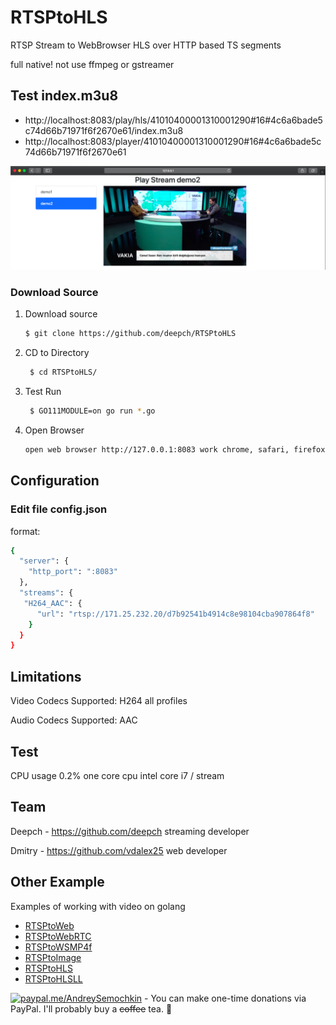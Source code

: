 # RTSPtoHLS

RTSP Stream to WebBrowser HLS over HTTP based TS segments

full native! not use ffmpeg or gstreamer

## Test index.m3u8
- http://localhost:8083/play/hls/41010400001310001290#16#4c6a6bade5c74d66b71971f6f2670e61/index.m3u8
- http://localhost:8083/player/41010400001310001290#16#4c6a6bade5c74d66b71971f6f2670e61

![RTSPtoHLS image](doc/demo4.png)

### Download Source

1. Download source
   ```bash 
   $ git clone https://github.com/deepch/RTSPtoHLS  
   ```
3. CD to Directory
   ```bash
    $ cd RTSPtoHLS/
   ```
4. Test Run
   ```bash
    $ GO111MODULE=on go run *.go
   ```
5. Open Browser
    ```bash
    open web browser http://127.0.0.1:8083 work chrome, safari, firefox
    ```

## Configuration

### Edit file config.json

format:

```bash
{
  "server": {
    "http_port": ":8083"
  },
  "streams": {
   "H264_AAC": {
      "url": "rtsp://171.25.232.20/d7b92541b4914c8e98104cba907864f8"
    }
  }
}
```

## Limitations

Video Codecs Supported: H264 all profiles

Audio Codecs Supported: AAC

## Test

CPU usage 0.2% one core cpu intel core i7 / stream

## Team

Deepch - https://github.com/deepch streaming developer

Dmitry - https://github.com/vdalex25 web developer

## Other Example

Examples of working with video on golang

- [RTSPtoWeb](https://github.com/deepch/RTSPtoWeb)
- [RTSPtoWebRTC](https://github.com/deepch/RTSPtoWebRTC)
- [RTSPtoWSMP4f](https://github.com/deepch/RTSPtoWSMP4f)
- [RTSPtoImage](https://github.com/deepch/RTSPtoImage)
- [RTSPtoHLS](https://github.com/deepch/RTSPtoHLS)
- [RTSPtoHLSLL](https://github.com/deepch/RTSPtoHLSLL)

[![paypal.me/AndreySemochkin](https://ionicabizau.github.io/badges/paypal.svg)](https://www.paypal.me/AndreySemochkin) - You can make one-time donations via PayPal. I'll probably buy a ~~coffee~~ tea. :tea: